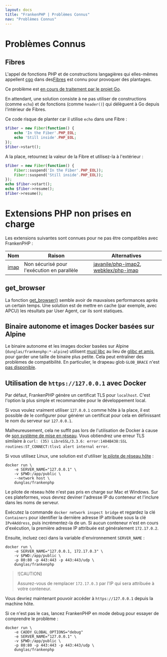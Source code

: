 ```yaml
---
layout: docs
title: "FrankenPHP | Problèmes Connus"
nav: "Problèmes Connus"
---
```

# Problèmes Connus

## Fibres

L'appel de fonctions PHP et de constructions langagières qui elles-mêmes appellent [cgo](https://go.dev/blog/cgo) dans des[Fibres](https://www.php.net/manual/en/language.fibers.php) est connu pour provoquer des plantages.

Ce problème est [en cours de traitement par le projet Go](https://github.com/golang/go/issues/62130).

En attendant, une solution consiste à ne pas utiliser de constructions (comme `echo`) et de fonctions (comme `header()`) qui délèguent à Go depuis l'intérieur de Fibres.

Ce code risque de planter car il utilise `echo` dans une Fibre :

```php
$fiber = new Fiber(function() {
    echo 'In the Fiber'.PHP_EOL;
    echo 'Still inside'.PHP_EOL;
});
$fiber->start();
```

A la place, retournez la valeur de la Fibre et utilisez-la à l'extérieur :

```php
$fiber = new Fiber(function() {
    Fiber::suspend('In the Fiber'.PHP_EOL));
    Fiber::suspend('Still inside'.PHP_EOL));
});
echo $fiber->start();
echo $fiber->resume();
$fiber->resume();
```

# Extensions PHP non prises en charge

Les extensions suivantes sont connues pour ne pas être compatibles avec FrankenPHP :

| Nom | Raison | Alternatives |
| --- | --- | --- |
| [imap](https://www.php.net/manual/fr/imap.installation.php) | Non sécurisé pour l'exécution en parallèle | [javanile/php-imap2](https://github.com/javanile/php-imap2), [webklex/php-imap](https://github.com/Webklex/php-imap) |

## get_browser

La fonction [get_browser()](https://www.php.net/manual/fr/function.get-browser.php) semble avoir de mauvaises performances après un certain temps. Une solution est de mettre en cache (par exemple, avec APCU) les résultats par User Agent, car ils sont statiques.

## Binaire autonome et images Docker basées sur Alpine

Le binaire autonome et les images docker basées sur Alpine (`dunglas/frankenphp:*-alpine`) utilisent [musl libc](https://musl.libc.org/) au lieu de [glibc et amis](https://www.etalabs.net/compare_libcs.html), pour garder une taille de binaire plus petite. Cela peut entraîner des problèmes de compatibilité. En particulier, le drapeau glob `GLOB_BRACE` n'est [pas disponible](https://www.php.net/manual/fr/function.glob.php).

## Utilisation de `https://127.0.0.1` avec Docker

Par défaut, FrankenPHP génère un certificat TLS pour `localhost`.
C'est l'option la plus simple et recommandée pour le développement local.

Si vous voulez vraiment utiliser `127.0.0.1` comme hôte à la place, il est possible de le configurer pour générer un certificat pour cela en définissant le nom du serveur sur `127.0.0.1`.

Malheureusement, cela ne suffit pas lors de l'utilisation de Docker à cause de [son système de mise en réseau](https://docs.docker.com/network/).
Vous obtiendrez une erreur TLS similaire à `curl: (35) LibreSSL/3.3.6: error:1404B438:SSL routines:ST_CONNECT:tlsv1 alert internal error`.

Si vous utilisez Linux, une solution est d'utiliser [le pilote de réseau hôte](https://docs.docker.com/network/network-tutorial-host/) :

```console
docker run \
    -e SERVER_NAME="127.0.0.1" \
    -v $PWD:/app/public \
    --network host \
    dunglas/frankenphp
```

Le pilote de réseau hôte n'est pas pris en charge sur Mac et Windows. Sur ces plateformes, vous devrez deviner l'adresse IP du conteneur et l'inclure dans les noms de serveur.

Exécutez la commande `docker network inspect bridge` et regardez la clé `Containers` pour identifier la dernière adresse IP attribuée sous la clé `IPv4Address`, puis incrémentez-la de un. Si aucun conteneur n'est en cours d'exécution, la première adresse IP attribuée est généralement `172.17.0.2`.

Ensuite, incluez ceci dans la variable d'environnement `SERVER_NAME` :


```console
docker run \
    -e SERVER_NAME="127.0.0.1, 172.17.0.3" \
    -v $PWD:/app/public \
    -p 80:80 -p 443:443 -p 443:443/udp \
    dunglas/frankenphp
```

> ![CAUTION]
>
> Assurez-vous de remplacer `172.17.0.3` par l'IP qui sera attribuée à votre conteneur.

Vous devriez maintenant pouvoir accéder à `https://127.0.0.1` depuis la machine hôte.

Si ce n'est pas le cas, lancez FrankenPHP en mode debug pour essayer de comprendre le problème :

```console
docker run \
    -e CADDY_GLOBAL_OPTIONS="debug"
    -e SERVER_NAME="127.0.0.1" \
    -v $PWD:/app/public \
    -p 80:80 -p 443:443 -p 443:443/udp \
    dunglas/frankenphp
```
